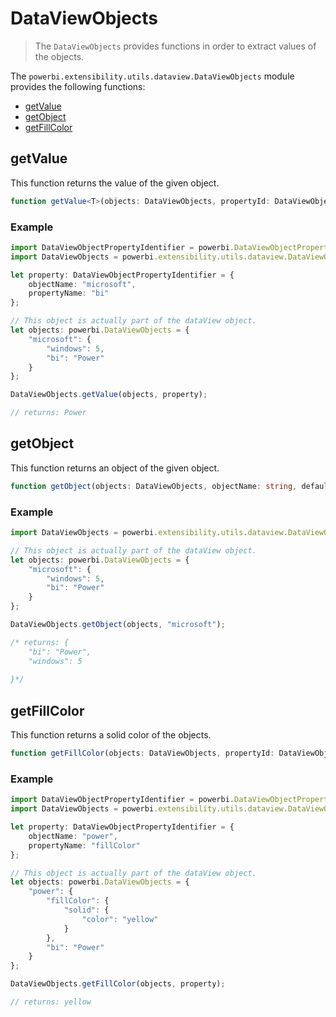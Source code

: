 # DataViewObjects
> The ```DataViewObjects``` provides functions in order to extract values of the objects.

The ```powerbi.extensibility.utils.dataview.DataViewObjects``` module provides the following functions:

* [getValue](#getvalue)
* [getObject](#getobject)
* [getFillColor](#getfillcolor)

## getValue

This function returns the value of the given object.

```typescript
function getValue<T>(objects: DataViewObjects, propertyId: DataViewObjectPropertyIdentifier, defaultValue?: T): T;
```

### Example

```typescript
import DataViewObjectPropertyIdentifier = powerbi.DataViewObjectPropertyIdentifier;
import DataViewObjects = powerbi.extensibility.utils.dataview.DataViewObjects;

let property: DataViewObjectPropertyIdentifier = {
    objectName: "microsoft",
    propertyName: "bi"
};

// This object is actually part of the dataView object.
let objects: powerbi.DataViewObjects = {
    "microsoft": {
        "windows": 5,
        "bi": "Power"
    }
};

DataViewObjects.getValue(objects, property);

// returns: Power
```

## getObject

This function returns an object of the given object.

```typescript
function getObject(objects: DataViewObjects, objectName: string, defaultValue?: IDataViewObject): IDataViewObject;
```

### Example

```typescript
import DataViewObjects = powerbi.extensibility.utils.dataview.DataViewObjects;

// This object is actually part of the dataView object.
let objects: powerbi.DataViewObjects = {
    "microsoft": {
        "windows": 5,
        "bi": "Power"
    }
};

DataViewObjects.getObject(objects, "microsoft");

/* returns: {
    "bi": "Power",
    "windows": 5
    
}*/
```

## getFillColor

This function returns a solid color of the objects.

```typescript
function getFillColor(objects: DataViewObjects, propertyId: DataViewObjectPropertyIdentifier, defaultColor?: string): string;
```

### Example

```typescript
import DataViewObjectPropertyIdentifier = powerbi.DataViewObjectPropertyIdentifier;
import DataViewObjects = powerbi.extensibility.utils.dataview.DataViewObjects;

let property: DataViewObjectPropertyIdentifier = {
    objectName: "power",
    propertyName: "fillColor"
};

// This object is actually part of the dataView object.
let objects: powerbi.DataViewObjects = {
    "power": {
        "fillColor": {
            "solid": {
                "color": "yellow"
            }
        },
        "bi": "Power"
    }
};

DataViewObjects.getFillColor(objects, property);

// returns: yellow
```